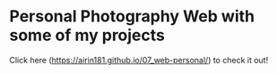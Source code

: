 # Personal Photography Web with some of my projects
Click here (https://airin181.github.io/07_web-personal/) to check it out!
